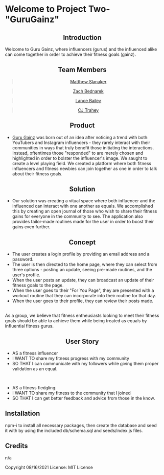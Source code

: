 # Welcome to Project Two- "GuruGainz"


<center>

## Introduction

</center>
Welcome to Guru Gainz, where influencers (gurus) and the influenced alike can come together in order to achieve their fitness goals (gainz).

<center>

## Team Members

</center>
<center>

> [Matthew Slanaker](https://github.com/MSlanaker)

> [Zach Bednarek](https://github.com/zachbednarek)

> [Lance Bailey](https://github.com/lancebailey26)

> [CJ Trahey](https://github.com/cjtrahey)

</center>
<center>

## Product

</center>

* [Guru Gainz](link) was born out of an idea after noticing a trend with both YouTubers and Instagram influencers - they rarely interact with their communities in ways that truly benefit those initiating the interactions. Instead, oftentimes those "responded" to are merely chosen and highlighted in order to bolster the influencer's image. We saught to create a level playing field. We created a platform where both fitness influencers and fitness newbies can join together as one in order to talk about their fitness goals.

<center>

## Solution

</center>

* Our solution was creating a vitual space where both influencer and the influenced can interact with one another as equals. We accomplished this by creating an open journal of those who wish to share their fitness gains for everyone in the community to see. The application also provides tailor-made routines made for the user in order to boost their gains even further.

<center>

## Concept

</center>

* The user creates a login profile by providing an email address and a password.
*  The user is then directed to the home page, where they can select from three options - posting an update, seeing pre-made routines, and the user's profile.
* When the user posts an update, they can broadcast an update of their fitness goals to the page.
* When the user goes to their "For You Page", they are presented with a workout routine that they can incorporate into their routine for that day.
* When the user goes to their profile, they can review their posts made.
<p>
<br>
As a group, we believe that fitness entheusiasts looking to meet their fitness goals should be able to achieve them while being treated as equals by influential fitness gurus.

<center>

## User Story

</center>

* AS a fitness influencer
* I WANT TO share my fitness progress with my community 
* SO THAT I can communicate with my followers while giving them proper validation as an equal.

<p>
<br>

* AS a fitness fledgling
* I WANT TO share my fitness to the community that I joined
* SO THAT I can get better feedback and advice from those in the know.


## Installation
npm-i to install all necessary packages, then create the database and seed it with by using the included db/schema.sql and seeds/index.js files.

## Credits
n/a

Copyright 08/16/2021 License: MIT License


